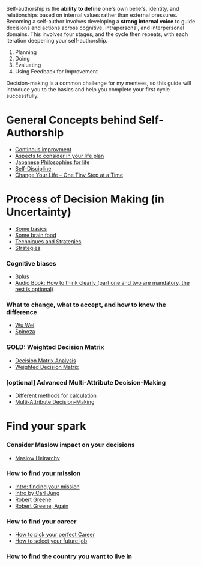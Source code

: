 Self-authorship is the **ability to define** one's own beliefs, identity, and relationships based on internal values rather than external pressures. 
Becoming a self-author involves developing a **strong internal voice** to guide decisions and actions across cognitive, intrapersonal, and interpersonal domains. 
This involves four stages, and the cycle then repeats, with each iteration deepening your self-authorship. 
1. Planning
2. Doing
3. Evaluating
4. Using Feedback for Improvement

Decision-making is a common challenge for my mentees, so this guide will introduce you to the basics and help you complete your first cycle successfully.

# General Concepts behind Self-Authorship
- [Continous improvment](https://www.youtube.com/watch?v=anA_TiUfmbM)
- [Aspects to consider in your life plan](https://www.youtube.com/watch?v=Rw2qaMltFcY)
- [Japanese Philosophies for life](https://www.youtube.com/watch?v=LZ5NCgAfLLQ)
- [Self-Discipline](https://www.youtube.com/watch?v=mPbAwFGjnko)
- [Change Your Life – One Tiny Step at a Time](https://www.youtube.com/watch?v=75d_29QWELk)


# Process of Decision Making (in Uncertainty)

- [Some basics](https://www.youtube.com/watch?v=X7j8F16eSqs)
- [Some brain food](https://www.youtube.com/watch?v=MHS-htjGgSY)
- [Techniques and Strategies](https://www.youtube.com/watch?v=kK8rwqu9Vn0)
- [Strategies](https://www.youtube.com/watch?v=pPIhAm_WGbQ)

### Cognitive biases
- [Bplus](https://www.youtube.com/watch?v=b35NZpKnTSw)
- [Audio Book: How to think clearly (part one and two are mandatory, the rest is optional)](https://www.youtube.com/watch?v=MlCRyOUFycc&list=PLIVLXiqOkoKoqaZFt29GKYwzaSP945-C-&index=2)

### What to change, what to accept, and how to know the difference
- [Wu Wei](https://www.youtube.com/watch?v=0DNihzV69T8)
- [Spinoza](https://www.youtube.com/watch?v=zkVTYqQS6Gw)

### GOLD: Weighted Decision Matrix 
- [Decision Matrix Analysis](https://www.youtube.com/watch?v=j2HtqQjyt5s)
- [Weighted Decision Matrix](https://www.youtube.com/watch?v=26szxURl4bU)

### [optional] Advanced Multi-Attribute Decision-Making
- [Different methods for calculation](https://youtube.com/playlist?list=PLZMqhEB-NWRUUgVPdOGbj-lVq0Du2iS4Z&si=2WKypvoA_iV8yqw7)
- [Multi-Attribute Decision-Making](https://youtube.com/playlist?list=PLTGl_Ibd7c3kyTQpIdPzJK-m13cRxMxj9&si=PNj2k2jnrxzisc5f)


# Find your spark

### Consider Maslow impact on your decisions
- [Maslow Heirarchy](https://www.youtube.com/watch?v=L0PKWTta7lU)

### How to find your mission
- [Intro: finding your mission](https://www.youtube.com/watch?v=c5-LfK2i2J4)
- [Intro by Carl Jung](https://www.youtube.com/watch?v=AyRKT8MLTwQ)
- [Robert Greene](https://www.youtube.com/watch?v=ZE-YCwsnc6A)
- [Robert Greene, Again](https://www.youtube.com/watch?v=phrthApnmps)

### How to find your career
- [How to pick your perfect Career](https://www.youtube.com/watch?v=moQnoSYPMmY&pp=ygUWaG93IHRvIHNlbGVjdCB5b3VyIGpvYg%3D%3D)
- [How to select your future job](https://www.youtube.com/watch?v=RTe17N_g-_c)

### How to find the country you want to live in


